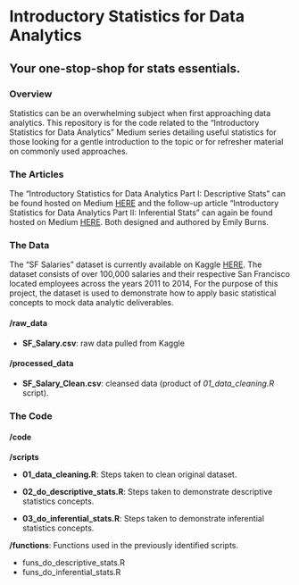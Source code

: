 Introductory Statistics for Data Analytics
================

## Your one-stop-shop for stats essentials.

### Overview

Statistics can be an overwhelming subject when first approaching data
analytics. This repository is for the code related to the “Introductory
Statistics for Data Analytics” Medium series detailing useful statistics
for those looking for a gentle introduction to the topic or for
refresher material on commonly used approaches.

### The Articles

The “Introductory Statistics for Data Analytics Part I: Descriptive
Stats” can be found hosted on Medium [HERE](xxx) and the follow-up
article “Introductory Statistics for Data Analytics Part II: Inferential
Stats” can again be found hosted on Medium [HERE](xxx). Both designed
and authored by Emily Burns.

### The Data

The “SF Salaries” dataset is currently available on Kaggle
[HERE](https://www.kaggle.com/kaggle/sf-salaries). The dataset consists
of over 100,000 salaries and their respective San Francisco located
employees across the years 2011 to 2014, For the purpose of this
project, the dataset is used to demonstrate how to apply basic
statistical concepts to mock data analytic deliverables.

#### /raw\_data

-   **SF\_Salary.csv**: raw data pulled from Kaggle

#### /processed\_data

-   **SF\_Salary\_Clean.csv**: cleansed data (product of
    *01\_data\_cleaning.R* script).

### The Code

#### /code
**/scripts**

-   **01\_data\_cleaning.R**: Steps taken to clean original dataset.

-   **02\_do\_descriptive\_stats.R**: Steps taken to demonstrate
    descriptive statistics concepts.

-   **03\_do\_inferential\_stats.R**: Steps taken to demonstrate
    inferential statistics concepts.

**/functions**: Functions used in the previously identified scripts.
-  funs\_do\_descriptive\_stats.R
-  funs\_do\_inferential\_stats.R
